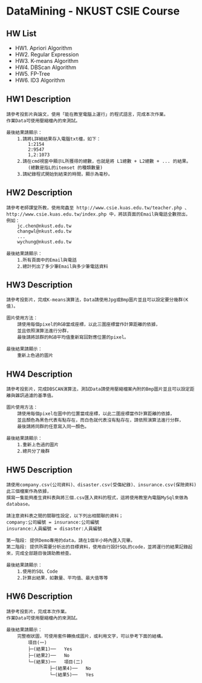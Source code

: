 # DataMining - NKUST CSIE Course
## HW List
- HW1. Apriori Algorithm
- HW2. Regular Expression
- HW3. K-means Algorithm
- HW4. DBScan Algorithm
- HW5. FP-Tree
- HW6. ID3 Algorithm
## HW1 Description
```
請參考投影片與論文，使用「能在教室電腦上運行」的程式語言，完成本次作業。
作業Data可使用壓縮檔內的來測試。

最後結果請顯示：
    1.請將L詳細結果存入電腦txt檔，如下：
        1:2154
        2:9547
        1,2:1073
    2.請在cmd視窗中顯示L所獲得的總數，也就是將 L1總數 + L2總數 + ... 的結果。
        (總數是指L的itemset 的種類數量)
    3.請紀錄程式開始到結束的時間，顯示為毫秒。
```
## HW2 Description
```
請參考老師課堂所教，使用爬蟲至 http://www.csie.kuas.edu.tw/teacher.php 、
http://www.csie.kuas.edu.tw/index.php 中，將該頁面的Email與電話全數撈出，
例如：
    jc.chen@nkust.edu.tw
    changwl@nkust.edu.tw
    ...
    wychung@nkust.edu.tw

最後結果請顯示：
    1.所有頁面中的Email與電話
    2.總計列出了多少筆Email與多少筆電話資料
```
## HW3 Description
```
請參考投影片，完成K-means演算法，Data請使用Jpg或Bmp圖片並且可以設定要分幾群(K值)。

圖片使用方法：
    請使用每個pixel的RGB當成座標，以此三圍座標當作計算距離的依據，
    並且依照演算法進行分群，
    最後請將該群的RGB平均值重新寫回對應位置的pixel。

最後結果請顯示：
    重新上色過的圖片
```
## HW4 Description
```
請參考投影片，完成DBSCAN演算法，測試Data請使用壓縮檔案內附的Bmp圖片並且可以設定距離與雜訊過濾的基準值。

圖片使用方法：
    請使用每個pixel在圖中的位置當成座標，以此二圍座標當作計算距離的依據，
    並且顏色為黑色代表有點存在，而白色就代表沒有點存在，請依照演算法進行分群，
    最後請將同群的任意寫入同一顏色。

最後結果請顯示：
    1.重新上色過的圖片
    2.總共分了幾群
```
## HW5 Description
```
請使用company.csv(公司資料)、disaster.csv(受傷紀錄)、insurance.csv(保險資料)此三個檔案作為依據，
撰寫一隻能夠產生資料表與將三個.csv匯入資料的程式，這將使用教室內電腦MySql來做為database。

請注意資料表之間的關聯性設定，以下列出相關聯的資料；
company:公司編號 = insurance:公司編號
insurance:人員編號 = disaster:人員編號

第一階段: 提供Demo專用的data，請在1個半小時內匯入完畢。
第二階段: 提供所需要分析出的目標資料，使用自行設計SQL的code，並將運行的結果記錄起來，完成全部題目後請助教檢查。

最後結果請顯示：
    1.使用的SQL Code
    2.計算出結果，如數量、平均值、最大值等等
```
## HW6 Description
```
請參考投影片，完成本次作業。
作業Data可使用壓縮檔內的來測試。

最後結果請顯示：
    完整樹狀圖，可使用套件轉換成圖片，或利用文字，可以參考下面的結構。
        項目(一)
        ├─(結果1)──	Yes
        ├─(結果2)──	No
        └─(結果3)──	項目(二)
                ├─(結果4)──	No
                └─(結果5)──	Yes
```
